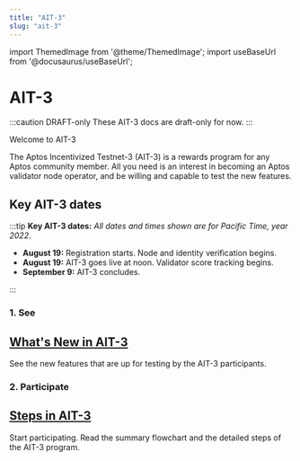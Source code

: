 ```yaml
---
title: "AIT-3"
slug: "ait-3"
---
```


import ThemedImage from '@theme/ThemedImage';
import useBaseUrl from '@docusaurus/useBaseUrl';

# AIT-3

:::caution DRAFT-only
These AIT-3 docs are draft-only for now.
:::

<p class="card-section-h2">Welcome to AIT-3</p>

The Aptos Incentivized Testnet-3 (AIT-3) is a rewards program for any Aptos community member. All you need is an interest in becoming an Aptos validator node operator, and be willing and capable to test the new features.

## Key AIT-3 dates

:::tip **Key AIT-3 dates:**
_All dates and times shown are for Pacific Time, year 2022._

- **August 19:** Registration starts. Node and identity verification begins.
- **August 19:** AIT-3 goes live at noon. Validator score tracking begins.
- **September 9:** AIT-3 concludes.

:::

<div class="docs-card-container">
<div class="row row-cols-1 row-cols-md-2 g-4">
  <div class="col">
    <div class="card h-100">
    <h3 class="card-header">1. See</h3>
      <div class="card-body d-flex flex-column">
        <a href="/nodes/ait/whats-new-in-ait3" class="card-title card-link"> <h2>What's New in AIT-3</h2></a>
        <p class="card-text">See the new features that are up for testing by the AIT-3 participants. </p>
      </div>
    </div>
  </div>
  <div class="col" >
    <div class="card h-100">
     <h3 class="card-header">2. Participate</h3>
      <div class="card-body d-flex flex-column">
      <a href="/nodes/ait/steps-in-ait3" class="card-title card-link stretched-link"> <h2>Steps in AIT-3</h2></a>
        <p class="card-text">Start participating. Read the summary flowchart and the detailed steps of the AIT-3 program.</p>     
      </div>
    </div>
  </div>  
</div>
</div>

